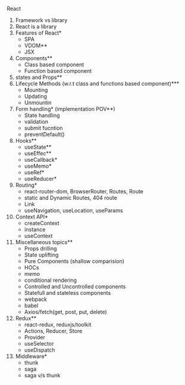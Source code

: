 React 
1. Framework vs library
2. React is a library
3. Features of React*
    - SPA
    - VDOM**
    - JSX
4. Components** 
    - Class based component
    - Function based component
6. states and Props**
7. Lifecycle Methods (w.r.t class and functions based component)***
    - Mounting 
    - Updating
    - Unmountin 
8. Form handling* (implementation POV**)
    - State handling 
    - validation
    - submit fucntion 
    - preventDefault()
9. Hooks**
    - useState**
    - useEffec**
    - useCallback*
    - useMemo*
    - useRef* 
    - useReducer*
10. Routing* 
    - react-router-dom, BrowserRouter, Routes, Route
    - static and Dynamic Routes, 404 route
    - Link
    - useNavigation, useLocation, useParams
11. Context API*
    - createContext
    - instance
    - useContext
12. Miscellaneous topics**
    - Props drilling 
    - State uplifting
    - Pure Components (shallow comparision)
    - HOCs
    - memo
    - conditional rendering
    - Controlled and Uncontrolled components
    - Statefull and stateless components
    - webpack 
    - babel
    - Axios/fetch(get, post, put, delete)
13. Redux** 
    - react-redux, reduxjs/toolkit
    - Actions, Reducer, Store
    - Provider 
    - useSelector 
    - useDispatch
14. Middleware*
    - thunk
    - saga
    - saga v/s thunk


